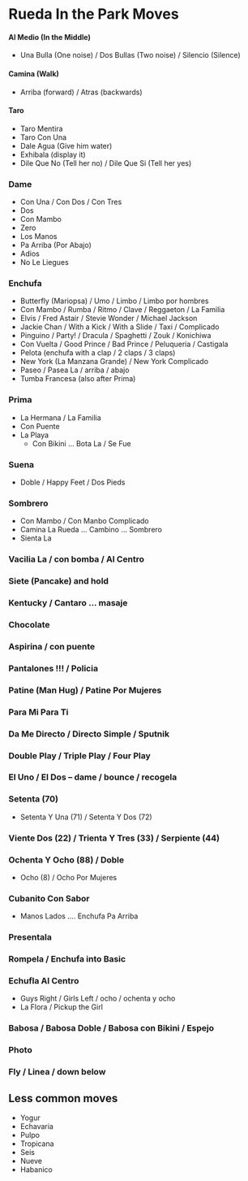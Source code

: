 # Rueda In the Park Moves

#### Al Medio (In the Middle)
  - Una Bulla (One noise) / Dos Bullas (Two noise) / Silencio (Silence)
#### Camina (Walk)
  - Arriba (forward) / Atras (backwards)
#### Taro	
  - Taro Mentira
  - Taro Con Una
- Dale Agua (Give him water)
- Exhibala (display it)
- Dile Que No (Tell her no) / Dile Que Si (Tell her yes)



### Dame
- Con Una / Con Dos / Con Tres
- Dos
- Con Mambo
- Zero
- Los Manos
- Pa Arriba (Por Abajo)
- Adios
- No Le Liegues

### Enchufa
- Butterfly (Mariopsa) / Umo / Limbo / Limbo por hombres
- Con Mambo / Rumba / Ritmo / Clave / Reggaeton / La Familia
- Elvis / Fred Astair / Stevie Wonder / Michael Jackson 
- Jackie Chan / With a Kick / With a Slide / Taxi / Complicado
- Pinguino / Party! / Dracula / Spaghetti / Zouk / Konichiwa
- Con Vuelta / Good Prince / Bad Prince / Peluqueria / Castigala 
- Pelota (enchufa with a clap / 2 claps / 3 claps)
- New York (La Manzana Grande) / New York Complicado
- Paseo / Pasea La / arriba / abajo
- Tumba Francesa (also after Prima) 

### Prima
- La Hermana / La Familia
- Con Puente
- La Playa
  - Con Bikini ... Bota La / Se Fue

### Suena
- Doble / Happy Feet / Dos Pieds
  
### Sombrero
- Con Mambo / Con Manbo Complicado
- Camina La Rueda ... Cambino ... Sombrero
- Sienta La

### Vacilia La / con bomba / Al Centro

### Siete (Pancake) and hold

### Kentucky / Cantaro ... masaje

### Chocolate

### Aspirina / con puente 

### Pantalones !!! / Policia

### Patine (Man Hug) / Patine Por Mujeres

### Para Mi Para Ti

### Da Me Directo / Directo Simple / Sputnik
### Double Play / Triple Play / Four Play
### El Uno / El Dos – dame / bounce / recogela

### Setenta (70)
- Setenta Y Una (71) / Setenta Y Dos (72)

### Viente Dos (22)  / Trienta Y Tres (33) / Serpiente (44)

### Ochenta Y Ocho (88) / Doble
- Ocho (8) / Ocho Por Mujeres

### Cubanito Con Sabor
- Manos Lados …. Enchufa Pa Arriba

### Presentala

### Rompela / Enchufa into Basic

### Echufla Al Centro
- Guys Right / Girls Left / ocho / ochenta y ocho
- La Flora / Pickup the Girl

### Babosa / Babosa Doble / Babosa con Bikini / Espejo

### Photo

### Fly / Linea / down below

## Less common moves

- Yogur
- Echavaria
- Pulpo
- Tropicana
- Seis
- Nueve
- Habanico